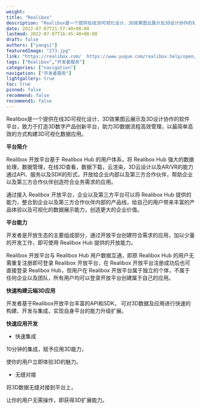 ```yaml
---
weight: 
title: "Realibox"
description: "Realibox是一个提供在线3D可视化设计、3D效果图云展示及3D设计协作的软件平台，致力于打造3D数字产品创新平台，助力3D数据流程高效管理，以最简单高效的方式构建3D可视化数据应用。"
date: 2022-07-07T21:57:40+08:00
lastmod: 2022-07-07T16:45:40+08:00
draft: false
authors: ["yangsi"]
featuredImage: "273.jpg"
link: "https://realibox.com/  https://www.yuque.com/realibox.help/open/rsyevg"
tags: ["Realibox","开发者服务"]
categories: ["navigation"]
navigation: ["开发者服务"]
lightgallery: true
toc: true
pinned: false
recommend: false
recommend1: false
---
```


Realibox是一个提供在线3D可视化设计、3D效果图云展示及3D设计协作的软件平台，致力于打造3D数字产品创新平台，助力3D数据流程高效管理，以最简单高效的方式构建3D可视化数据应用。

**平台简介**

Realibox 开放平台基于 Realibox Hub 的用户体系，将 Realibox Hub 强大的数据处理，数据管理，在线3D查看，数据下载，云渲染，3D云设计以及AR/VR的能力通过API、服务以及SDK的形式，开放给企业内部以及第三方合作伙伴，帮助企业以及第三方合作伙伴创造符合业务需求的应用。

通过接入 Realibox 开放平台，企业以及第三方平台可以将 Realibox Hub 提供的能力，整合到企业以及第三方合作伙伴内部的产品线，给自己的用户带来丰富的产品体验以及可视化的数据展示能力，创造更大的企业价值。

**平台能力**

开发者是开放生态的主要组成部分，通过开放平台创建符合需求的应用，加以少量的开发工作，即可使用 Realibox Hub 提供的开放能力。

Realibox 开放平台与 Realibox Hub 用户数据互通，即原 Realibox Hub 的用户无需重复注册即可登录 Realibox 开放平台，在 Realibox 开放平台注册成功后也可直接登录 Realibox Hub，但用户在 Realibox 开放平台属于独立的个体，不属于任何企业以及团队，所有用户均可以登录开放平台创建属于自己的应用。

**快速构建云端3D应用**

开发者基于Realibox开放平台丰富的API和SDK，
可对3D数据及应用进行快速的构建、开发与集成，实现自身平台的能力升级扩展。

**快速应用开发**

- 快速集成

10分钟的集成，赋予应用3D能力，

使你的用户立即体验3D的魅力。

- 无缝对接

将3D数据无缝对接到平台上，

让你的用户无需操作，即获得3D扩展能力。